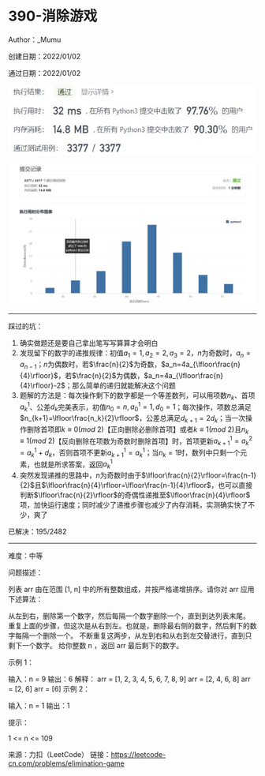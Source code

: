 # 390-消除游戏

Author：_Mumu

创建日期：2022/01/02

通过日期：2022/01/02

![](./通过截图2.jpg)

![](./通过截图1.jpg)

*****

踩过的坑：

1. 确实做题还是要自己拿出笔写写算算才会明白
2. 发现留下的数字的递推规律：初值$a_1=1,a_2=2,a_3=2$，$n$为奇数时，$a_n=a_{n-1}$；$n$为偶数时，若$\frac{n}{2}$为奇数，$a_n=4a_{\lfloor\frac{n}{4}\rfloor}$，若$\frac{n}{2}$为偶数，$a_n=4a_{\lfloor\frac{n}{4}\rfloor}-2$​；那么简单的递归就能解决这个问题
3. 题解的方法是：每次操作剩下的数字都是一个等差数列，可以用项数$n_k$、首项$a_k^1$、公差$d_k$完美表示，初值$n_0=n,a_0^1=1,d_0=1$；每次操作，项数总满足$n_{k+1}=\lfloor\frac{n_k}{2}\rfloor$，公差总满足$d_{k+1}=2d_k$；当一次操作删除首项即$k\equiv0(mod\ 2)$【正向删除必删除首项】或者$k\equiv1(mod\ 2)$且$n_k\equiv1(mod\ 2)$【反向删除在项数为奇数时删除首项】时，首项更新$a_{k+1}^1=a_k^2=a_k^1+d_k$，否则首项不更新$a_{k+1}^1=a_k^1$​；当$n_k=1$时，数列中只剩一个元素，也就是所求答案，返回$a_k^1$
4. 突然发现递推的思路中，$n$为奇数时由于$\lfloor\frac{n}{2}\rfloor=\frac{n-1}{2}$且$\lfloor\frac{n}{4}\rfloor=\lfloor\frac{n-1}{4}\rfloor$，也可以直接判断$\lfloor\frac{n}{2}\rfloor$的奇偶性递推至$\lfloor\frac{n}{4}\rfloor$​项，加快运行速度；同时减少了递推步骤也减少了内存消耗​，实测确实快了不少，爽了

已解决：195/2482

*****

难度：中等

问题描述：

列表 arr 由在范围 [1, n] 中的所有整数组成，并按严格递增排序。请你对 arr 应用下述算法：

从左到右，删除第一个数字，然后每隔一个数字删除一个，直到到达列表末尾。
重复上面的步骤，但这次是从右到左。也就是，删除最右侧的数字，然后剩下的数字每隔一个删除一个。
不断重复这两步，从左到右和从右到左交替进行，直到只剩下一个数字。
给你整数 n ，返回 arr 最后剩下的数字。

 

示例 1：

输入：n = 9
输出：6
解释：
arr = [1, 2, 3, 4, 5, 6, 7, 8, 9]
arr = [2, 4, 6, 8]
arr = [2, 6]
arr = [6]
示例 2：

输入：n = 1
输出：1


提示：

1 <= n <= 109

来源：力扣（LeetCode）
链接：https://leetcode-cn.com/problems/elimination-game
